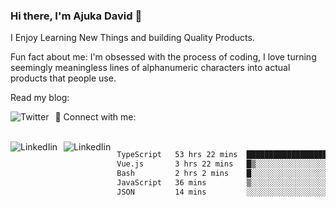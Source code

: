 ### Hi there, I'm Ajuka David 🥷

I Enjoy Learning New Things and building Quality Products.

Fun fact about me: I'm obsessed with the process of coding, I love turning seemingly meaningless lines of alphanumeric characters into actual products that people use.

Read my blog:

<a href="https://tobit.hashnode.dev/"> <img src="https://img.shields.io/badge/Hashnode-2962FF?style=for-the-badge&logo=hashnode&logoColor=white"
     alt="Twitter"
     style="float: left; margin-right: 10px;" /> </a>


📱 Connect with me: 

<br />
<a href="https://www.linkedin.com/in/david-ajuka-630660144/"> <img src="https://img.shields.io/badge/LinkedIn-0077B5?style=for-the-badge&logo=linkedin&logoColor=white"
     alt="LinkedIin"
     style="float: left; margin-right: 10px;" /> </a> <a href="mailto:ajuka.zephiniah@gmail.com"> <img src="https://img.shields.io/badge/Gmail-D14836?style=for-the-badge&logo=gmail&logoColor=white"
     alt="LinkedIin"
     style="float: left; margin-right: 10px;" /> </a>
     

<!--START_SECTION:waka-->

```txt
TypeScript   53 hrs 22 mins  ██████████████████████▒░░   89.23 %
Vue.js       3 hrs 22 mins   █▒░░░░░░░░░░░░░░░░░░░░░░░   05.63 %
Bash         2 hrs 2 mins    █░░░░░░░░░░░░░░░░░░░░░░░░   03.43 %
JavaScript   36 mins         ▒░░░░░░░░░░░░░░░░░░░░░░░░   01.02 %
JSON         14 mins         ░░░░░░░░░░░░░░░░░░░░░░░░░   00.39 %
```

<!--END_SECTION:waka-->
